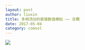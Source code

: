 ```yaml
---
layout: post
author: liuxin
title: 多相流动的直接数值模拟 —— 总概  
date: 2017-05-04
category: comsol
---
```


![][image-1]

[image-1]:	http://wx4.sinaimg.cn/mw690/8db2c8cbgy1ffr8ws0jolj22ah2kthdu.jpg